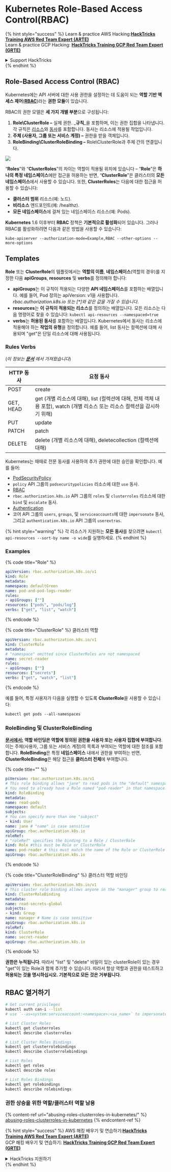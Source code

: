 # Kubernetes Role-Based Access Control(RBAC)

{% hint style="success" %}
Learn & practice AWS Hacking:<img src="../../.gitbook/assets/image (1).png" alt="" data-size="line">[**HackTricks Training AWS Red Team Expert (ARTE)**](https://training.hacktricks.xyz/courses/arte)<img src="../../.gitbook/assets/image (1).png" alt="" data-size="line">\
Learn & practice GCP Hacking: <img src="../../.gitbook/assets/image (2).png" alt="" data-size="line">[**HackTricks Training GCP Red Team Expert (GRTE)**<img src="../../.gitbook/assets/image (2).png" alt="" data-size="line">](https://training.hacktricks.xyz/courses/grte)

<details>

<summary>Support HackTricks</summary>

* Check the [**subscription plans**](https://github.com/sponsors/carlospolop)!
* **Join the** 💬 [**Discord group**](https://discord.gg/hRep4RUj7f) or the [**telegram group**](https://t.me/peass) or **follow** us on **Twitter** 🐦 [**@hacktricks\_live**](https://twitter.com/hacktricks\_live)**.**
* **Share hacking tricks by submitting PRs to the** [**HackTricks**](https://github.com/carlospolop/hacktricks) and [**HackTricks Cloud**](https://github.com/carlospolop/hacktricks-cloud) github repos.

</details>
{% endhint %}

## Role-Based Access Control (RBAC)

Kubernetes에는 API 서버에 대한 사용 권한을 설정하는 데 도움이 되는 **역할 기반 액세스 제어**([**RBAC**](https://kubernetes.io/docs/reference/access-authn-authz/rbac/))라는 **권한 모듈**이 있습니다.

RBAC의 권한 모델은 **세 가지 개별 부분**으로 구성됩니다:

1. **Role\ClusterRole ­–** 실제 권한. _**규칙**_을 포함하며, 이는 권한 집합을 나타냅니다. 각 규칙은 [리소스](https://kubernetes.io/docs/reference/kubectl/overview/#resource-types)와 [동사](https://kubernetes.io/docs/reference/access-authn-authz/authorization/#determine-the-request-verb)를 포함합니다. 동사는 리소스에 적용될 작업입니다.
2. **주체 (사용자, 그룹 또는 서비스 계정) –** 권한을 받을 객체입니다.
3. **RoleBinding\ClusterRoleBinding –** Role\ClusterRole과 주체 간의 연결입니다.

![](https://www.cyberark.com/wp-content/uploads/2018/12/rolebiding\_serviceaccount\_and\_role-1024x551.png)

“**Roles**”와 “**ClusterRoles**”의 차이는 역할이 적용될 위치에 있습니다 – “**Role**”은 **하나의 특정 네임스페이스**에만 접근을 허용하는 반면, “**ClusterRole**”은 클러스터의 **모든 네임스페이스**에서 사용할 수 있습니다. 또한, **ClusterRoles**는 다음에 대한 접근을 허용할 수 있습니다:

* **클러스터 범위** 리소스(예: 노드).
* **비리소스** 엔드포인트(예: /healthz).
* **모든 네임스페이스**에 걸쳐 있는 네임스페이스 리소스(예: Pods).

**Kubernetes** 1.6 이후부터 **RBAC** 정책은 **기본적으로 활성화**되어 있습니다. 그러나 RBAC를 활성화하려면 다음과 같은 방법을 사용할 수 있습니다:
```
kube-apiserver --authorization-mode=Example,RBAC --other-options --more-options
```
## Templates

**Role** 또는 **ClusterRole**의 템플릿에서는 **역할의 이름**, **네임스페이스**(역할의 경우)를 지정한 다음 **apiGroups**, **resources** 및 **verbs**를 정의해야 합니다:

* **apiGroups**는 이 규칙이 적용되는 다양한 **API 네임스페이스**를 포함하는 배열입니다. 예를 들어, Pod 정의는 apiVersion: v1을 사용합니다. _rbac.authorization.k8s.io 또는 \[\*]와 같은 값을 가질 수 있습니다_.
* **resources**는 **이 규칙이 적용되는 리소스**를 정의하는 배열입니다. 모든 리소스는 다음 명령어로 찾을 수 있습니다: `kubectl api-resources --namespaced=true`
* **verbs**는 **허용된 동사**를 포함하는 배열입니다. Kubernetes에서 동사는 리소스에 적용해야 하는 **작업의 유형**을 정의합니다. 예를 들어, list 동사는 컬렉션에 대해 사용되며 "get"은 단일 리소스에 대해 사용됩니다.

### Rules Verbs

(_이 정보는_ [_**문서**_](https://kubernetes.io/docs/reference/access-authn-authz/authorization/#determine-the-request-verb) _에서 가져왔습니다_)

| HTTP 동사 | 요청 동사                                                                                                                                                  |
| --------- | ------------------------------------------------------------------------------------------------------------------------------------------------------------- |
| POST      | create                                                                                                                                                        |
| GET, HEAD | get (개별 리소스에 대해), list (컬렉션에 대해, 전체 객체 내용 포함), watch (개별 리소스 또는 리소스 컬렉션을 감시하기 위해) |
| PUT       | update                                                                                                                                                        |
| PATCH     | patch                                                                                                                                                         |
| DELETE    | delete (개별 리소스에 대해), deletecollection (컬렉션에 대해)                                                                                         |

Kubernetes는 때때로 전문 동사를 사용하여 추가 권한에 대한 승인을 확인합니다. 예를 들어:

* [PodSecurityPolicy](https://kubernetes.io/docs/concepts/policy/pod-security-policy/)
* `policy` API 그룹의 `podsecuritypolicies` 리소스에 대한 `use` 동사.
* [RBAC](https://kubernetes.io/docs/reference/access-authn-authz/rbac/#privilege-escalation-prevention-and-bootstrapping)
* `rbac.authorization.k8s.io` API 그룹의 `roles` 및 `clusterroles` 리소스에 대한 `bind` 및 `escalate` 동사.
* [Authentication](https://kubernetes.io/docs/reference/access-authn-authz/authentication/)
* 코어 API 그룹의 `users`, `groups`, 및 `serviceaccounts`에 대한 `impersonate` 동사, 그리고 `authentication.k8s.io` API 그룹의 `userextras`.

{% hint style="warning" %}
각 리소스가 지원하는 **모든 동사**를 찾으려면 `kubectl api-resources --sort-by name -o wide`를 실행하세요.
{% endhint %}

### Examples

{% code title="Role" %}
```yaml
apiVersion: rbac.authorization.k8s.io/v1
kind: Role
metadata:
namespace: defaultGreen
name: pod-and-pod-logs-reader
rules:
- apiGroups: [""]
resources: ["pods", "pods/log"]
verbs: ["get", "list", "watch"]
```
{% endcode %}

{% code title="ClusterRole" %} 클러스터 역할
```yaml
apiVersion: rbac.authorization.k8s.io/v1
kind: ClusterRole
metadata:
# "namespace" omitted since ClusterRoles are not namespaced
name: secret-reader
rules:
- apiGroups: [""]
resources: ["secrets"]
verbs: ["get", "watch", "list"]
```
{% endcode %}

예를 들어, 특정 사용자가 다음을 실행할 수 있도록 **ClusterRole**을 사용할 수 있습니다:
```
kubectl get pods --all-namespaces
```
### **RoleBinding 및 ClusterRoleBinding**

[**문서에서:**](https://kubernetes.io/docs/reference/access-authn-authz/rbac/#rolebinding-and-clusterrolebinding) **역할 바인딩은 역할에 정의된 권한을 사용자 또는 사용자 집합에 부여합니다**. 이는 주체(사용자, 그룹 또는 서비스 계정)의 목록과 부여되는 역할에 대한 참조를 포함합니다. **RoleBinding**은 특정 **네임스페이스** 내에서 권한을 부여하는 반면, **ClusterRoleBinding**은 해당 접근을 **클러스터 전체**에 부여합니다.

{% code title="" %}
```yaml
piVersion: rbac.authorization.k8s.io/v1
# This role binding allows "jane" to read pods in the "default" namespace.
# You need to already have a Role named "pod-reader" in that namespace.
kind: RoleBinding
metadata:
name: read-pods
namespace: default
subjects:
# You can specify more than one "subject"
- kind: User
name: jane # "name" is case sensitive
apiGroup: rbac.authorization.k8s.io
roleRef:
# "roleRef" specifies the binding to a Role / ClusterRole
kind: Role #this must be Role or ClusterRole
name: pod-reader # this must match the name of the Role or ClusterRole you wish to bind to
apiGroup: rbac.authorization.k8s.io
```
{% endcode %}

{% code title="ClusterRoleBinding" %} 클러스터 역할 바인딩
```yaml
apiVersion: rbac.authorization.k8s.io/v1
# This cluster role binding allows anyone in the "manager" group to read secrets in any namespace.
kind: ClusterRoleBinding
metadata:
name: read-secrets-global
subjects:
- kind: Group
name: manager # Name is case sensitive
apiGroup: rbac.authorization.k8s.io
roleRef:
kind: ClusterRole
name: secret-reader
apiGroup: rbac.authorization.k8s.io
```
{% endcode %}

**권한은 누적됩니다**. 따라서 "list" 및 "delete" 비밀이 있는 clusterRole이 있는 경우 "get"이 있는 Role과 함께 추가할 수 있습니다. 따라서 항상 역할과 권한을 테스트하고 **허용되는 것을 명시하십시오. 기본적으로 모든 것은 거부됩니다.**

## **RBAC 열거하기**
```bash
# Get current privileges
kubectl auth can-i --list
# use `--as=system:serviceaccount:<namespace>:<sa_name>` to impersonate a service account

# List Cluster Roles
kubectl get clusterroles
kubectl describe clusterroles

# List Cluster Roles Bindings
kubectl get clusterrolebindings
kubectl describe clusterrolebindings

# List Roles
kubectl get roles
kubectl describe roles

# List Roles Bindings
kubectl get rolebindings
kubectl describe rolebindings
```
### 권한 상승을 위한 역할/클러스터 역할 남용

{% content-ref url="abusing-roles-clusterroles-in-kubernetes/" %}
[abusing-roles-clusterroles-in-kubernetes](abusing-roles-clusterroles-in-kubernetes/)
{% endcontent-ref %}

{% hint style="success" %}
AWS 해킹 배우기 및 연습하기:<img src="../../.gitbook/assets/image (1).png" alt="" data-size="line">[**HackTricks Training AWS Red Team Expert (ARTE)**](https://training.hacktricks.xyz/courses/arte)<img src="../../.gitbook/assets/image (1).png" alt="" data-size="line">\
GCP 해킹 배우기 및 연습하기: <img src="../../.gitbook/assets/image (2).png" alt="" data-size="line">[**HackTricks Training GCP Red Team Expert (GRTE)**<img src="../../.gitbook/assets/image (2).png" alt="" data-size="line">](https://training.hacktricks.xyz/courses/grte)

<details>

<summary>HackTricks 지원하기</summary>

* [**구독 계획**](https://github.com/sponsors/carlospolop) 확인하기!
* **💬 [**Discord 그룹**](https://discord.gg/hRep4RUj7f) 또는 [**텔레그램 그룹**](https://t.me/peass)에 참여하거나 **Twitter** 🐦 [**@hacktricks\_live**](https://twitter.com/hacktricks\_live)**를 팔로우하세요.**
* **[**HackTricks**](https://github.com/carlospolop/hacktricks) 및 [**HackTricks Cloud**](https://github.com/carlospolop/hacktricks-cloud) 깃허브 리포에 PR을 제출하여 해킹 팁을 공유하세요.**

</details>
{% endhint %}

